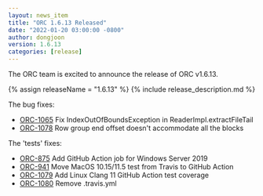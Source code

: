 ```yaml
---
layout: news_item
title: "ORC 1.6.13 Released"
date: "2022-01-20 03:00:00 -0800"
author: dongjoon
version: 1.6.13
categories: [release]
---
```


The ORC team is excited to announce the release of ORC v1.6.13.

{% assign releaseName = "1.6.13" %}
{% include release_description.md %}

The bug fixes:
- [ORC-1065]({{site.jira}}/ORC-1065) Fix IndexOutOfBoundsException in ReaderImpl.extractFileTail
- [ORC-1078]({{site.jira}}/ORC-1078) Row group end offset doesn't accommodate all the blocks

The 'tests' fixes:
- [ORC-875]({{site.jira}}/ORC-875) Add GitHub Action job for Windows Server 2019
- [ORC-941]({{site.jira}}/ORC-941) Move MacOS 10.15/11.5 test from Travis to GitHub Action 
- [ORC-1079]({{site.jira}}/ORC-1079) Add Linux Clang 11 GitHub Action test coverage
- [ORC-1080]({{site.jira}}/ORC-1080) Remove .travis.yml 


